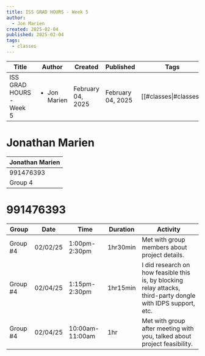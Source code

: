 ```yaml
---
title: ISS GRAD HOURS - Week 5
author:
  - Jon Marien
created: 2025-02-04
published: 2025-02-04
tags:
  - classes
---
```


| Title                   | Author                       | Created           | Published         | Tags                   |
| ----------------------- | ---------------------------- | ----------------- | ----------------- | ---------------------- |
| ISS GRAD HOURS - Week 5 | <ul><li>Jon Marien</li></ul> | February 04, 2025 | February 04, 2025 | [[#classes\|#classes]] |

# Jonathan Marien

| Jonathan Marien |
| --------------- |
| 991476393       |
| Group 4         |
# 991476393

| Group    | Date     | Time            | Duration | Activity                                                                                                      |
| -------- | -------- | --------------- | -------- | ------------------------------------------------------------------------------------------------------------- |
| Group #4 | 02/02/25 | 1:00pm-2:30pm   | 1hr30min | Met with group members about project details.                                                                 |
| Group #4 | 02/04/25 | 1:15pm-2:30pm   | 1hr15min | I did research on how feasible this is, by blocking relay attacks, third-party dongle with IDPS support, etc. |
| Group #4 | 02/04/25 | 10:00am-11:00am | 1hr      | Met with group after meeting with you, talked about project feasibility.                                      |